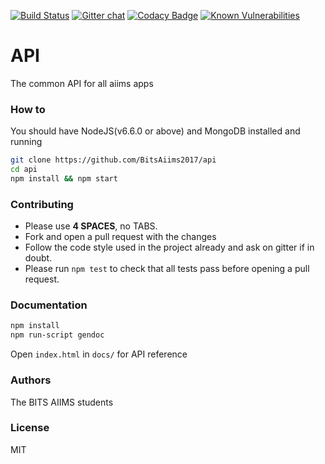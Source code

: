 [![Build Status](https://travis-ci.org/BitsAiims2017/api.svg?branch=master)](https://travis-ci.org/BitsAiims2017/api)
[![Gitter chat](https://badges.gitter.im/BitsAiims2017/api.png)](https://gitter.im/BITS-Developers/Lobby)
[![Codacy Badge](https://api.codacy.com/project/badge/Grade/ceb3c67ab4004c4ebeb8413a823dcc22)](https://www.codacy.com/app/UtkarshMe/api?utm_source=github.com&amp;utm_medium=referral&amp;utm_content=BitsAiims2017/api&amp;utm_campaign=Badge_Grade)
[![Known Vulnerabilities](https://snyk.io/test/github/bitsaiims2017/api/badge.svg)](https://snyk.io/test/github/bitsaiims2017/api)


# API
The common API for all aiims apps


### How to
You should have NodeJS(v6.6.0 or above) and MongoDB installed and running
```bash
git clone https://github.com/BitsAiims2017/api
cd api
npm install && npm start
```


### Contributing
- Please use **4 SPACES**, no TABS.
- Fork and open a pull request with the changes
- Follow the code style used in the project already and ask on gitter if in
doubt.
- Please run ```npm test``` to check that all tests pass before opening a pull request.


### Documentation
```bash
npm install
npm run-script gendoc
```
Open ```index.html``` in ```docs/``` for API reference


### Authors
The BITS AIIMS students


### License
MIT
